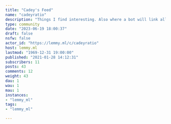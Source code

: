 ```yaml
---
title: "Cadey's Feed" 
name: "cadeyratio"
description: "Things I find interesting. Also where a bot will link all my new articles. Feel free to have discussions in the comments."
type: community
date: "2023-06-19 18:00:37"
draft: false
nsfw: false
actor_id: "https://lemmy.ml/c/cadeyratio"
host: lemmy.ml
lastmod: "1969-12-31 19:00:00"
published: "2021-01-28 14:12:31"
subscribers: 11
posts: 43
comments: 12
weight: 43
dau: 1
wau: 1
mau: 1
instances:
- "lemmy_ml"
tags: 
- "lemmy_ml"

---
```


